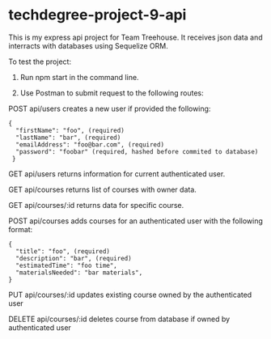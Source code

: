 # techdegree-project-9-api

This is my express api project for Team Treehouse.  It receives json data and interracts with databases using Sequelize ORM.

To test the project:

1. Run npm start in the command line.

2. Use Postman to submit request to the following routes:

  POST api/users        creates a new user if provided the following:
  
    {
      "firstName": "foo", (required)
      "lastName": "bar", (required)
      "emailAddress": "foo@bar.com", (required)
      "password": "foobar" (required, hashed before commited to database)
     }
     
  GET api/users         returns information for current authenticated user.

  GET api/courses       returns list of courses with owner data.
  
  GET api/courses/:id   returns data for specific course.
  
  POST api/courses      adds courses for an authenticated user with the following format:
  
    {
      "title": "foo", (required)
      "description": "bar", (required)
      "estimatedTime": "foo time",
      "materialsNeeded": "bar materials",
    }
    
  PUT api/courses/:id   updates existing course owned by the authenticated user
  
  DELETE api/courses/:id  deletes course from database if owned by authenticated user
  
